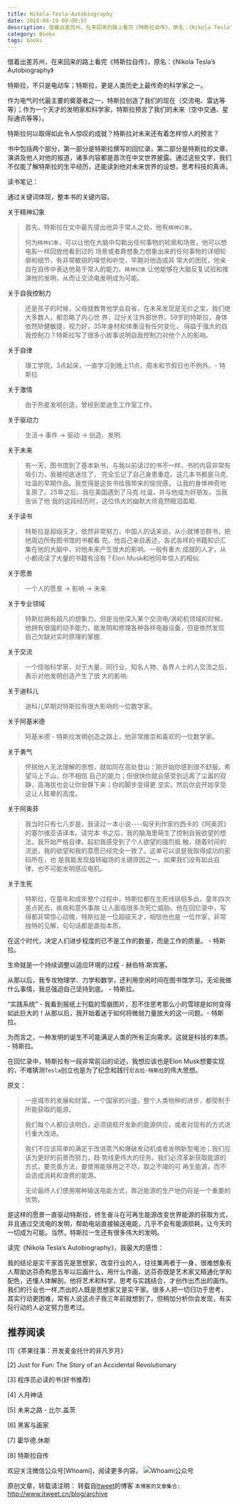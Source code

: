 ```yaml
---
title: Nikola-Tesla-Autobiography
date: 2018-04-19 09:00:57
description: 借着出差苏州，在来回来的路上看完《特斯拉自传》，原名：《Nikola Tesla’s Autobiography》
category: Books
tags: books
---
```


借着出差苏州，在来回来的路上看完《特斯拉自传》，原名：《Nikola Tesla’s Autobiography》

特斯拉，不只是电动车；特斯拉，更是人类历史上最传奇的科学家之一。

作为电气时代最主要的奠基者之一，特斯拉创造了我们的现在（交流电、雷达等等）；作为一个天才的发明家和科学家，特斯拉预言了我们的未来（空中交通、星际通讯等等）。

特斯拉何以取得如此令人惊叹的成就？特斯拉对未来还有着怎样惊人的预言？

书中包括两个部分，第一部分是特斯拉撰写的回忆录，第二部分是特斯拉的文章、演讲及他人对他的报道，诸多内容都是首次在中文世界披露。通过这些文字，我们不仅能了解特斯拉的生平经历，还能读到他对未来世界的设想，思考科技的真谛。

读书笔记：

通过关键词体现，整本书的关键内容。

关于精神幻象

> 首先，特斯拉在文中最先提出他异于常人之处，他有`精神幻象`。
> 
> 何为`精神幻象`，可以让他在大脑中勾勒出任何事物的轮廓和场景，他可以想电影一样回放他看到过的
> 场景或者靠想象力想象出来的任何事物的详细轮廓和细节，有非常敏锐的嗅觉和听觉，早期对他造成非
> 常大的困扰，他亲自在自传中表达他易于常人的能力。`精神幻象`
> 让他能够在大脑反复试验和推演他的发明，从而让交流电发明成为可能。

关于自我控制力

> 还是孩子的时候，父母就教育他学会自省，在未来发现是无价之宝。我们绝大多数人，都忽略了内心世
> 界，过分关注外部世界。59岁的特斯拉，身体依然矫健敏捷，视力好，35年身材和体重没有任何变化，
> 得益于强大的自我控制力？特斯拉写了很多小故事说明自我控制力对他个人的影响。

关于自律

> 理工学院，3点起床，一直学习到晚上11点，周末和节假日也不例外。- 特斯拉

关于激情

> 由于热爱发明创造，曾经到爱迪生工作室工作。

关于驱动力

> 生活-> 事件 -> 驱动 -> 创造、发明.

关于未来

> 有一天，图书馆到了基本新书，与我以前读过的书不一样，书的内容非常有吸引力，我被彻底迷住了，
> 完全忘记了自己身患重症。这几本书都是马克.吐温的早期作品。我觉得是这些书给我带来的愉悦感，
> 让我的身体神奇地复原了。25年之后，我在美国遇到了马克.吐温，并与他成为好朋友。当我告诉了他
> 我的这段经历时，这位伟大的幽默大师竟然眼泪盈眶.

关于读书

> 特斯拉是超级天才，依然非常努力，中国人的话来说，从小就博览群书，把他周边所有图书馆的书都看
> 完。他自己亲自表述，各式各样的书籍知识汇集在他的大脑中，对他未来产生很大的影响。一般有重大
> 成就的人才，从小都阅读了大量的书籍有没有？Elon Musk和他同年惊人的相似.

关于愿景

> 一个人的愿景 -> 影响 -> 未来.

关于专业领域

> 特斯拉拥有超凡的想象力，但是当他深入某个交流电/涡轮机领域的时候，
> 他拥有很强的动手能力，能发明和修理各种各样电器设备，但是依然发现
> 自己欠缺对实时原理的掌握.

关于交流

> 一个怪咖科学家，对于大量、同行业、知名人物、各界人士的人交流之后，表示对他发明创造产生了很
> 大的影响.

关于迪科儿

> 迪科儿早期对特斯拉有很大影响的一位数学家。

关于阿基米德

> 阿基米德 - 特斯拉发明创造之路上，他非常推崇和喜欢的一位数学家。

关于勇气

> 怀揣他人无法理解的思想，就如同在高处登山：刚开始你感到很不舒服，希望马上下山，你不相信
> 自己的能力；但很快你就会感受到远离了尘嚣的寂静，高海拔也会让你安静下来；你的脚步变得更
> 坚实，然后你会开始享受这让人眩晕的高度。

关于阿奥菲

> 我当时只有七八岁是，我读过一本小说----匈牙利作家约西卡的《阿奥菲》的塞尔维亚语译本。读完本
> 书之后，我的脑海里萌生了控制自我欲望的想法，我开始严格自律。起初我感受到了个人欲望的强烈抵
> 触，随着时间的流逝，我的欲望和我的意愿已经完全一致了。这单可以说是我取得成功的密码所在，也
> 是我能发现旋转磁场的关键原因之一。如果我们没有如此自律，也不可能发明感应电机。

关于生死

> 特斯拉，在童年和成年整个过程中，特斯拉都在生死线徘徊多此，童年四次差点死去，疾病和意外事故
> 让人面临很多次死亡威胁。他在回忆录中，写得都非常惊心动魄，特斯拉是一位超级天才，相信他也是
> 一位作家，非常独特的见解，句句话都是直指本质。

在这个时代，决定人们进步程度的已不是工作的数量，而是工作的质量。 - 特斯拉。

生命就是一个持续调整以适应环境的过程 - 赫伯特.斯宾塞。

从那以后，我专攻物理学、力学和数学，还利用空闲时间在图书馆学习。无论我做什么事情，我总强迫自己坚持到底。 - 特斯拉。

“实践系统” - 我看到报纸上刊载的雪崩图片，忍不住思考那么小的雪球是如何变得如此巨大的！从那以后，我开始着迷于如何将微弱力量放大的这一问题。- 特斯拉。

为而言之，一种发明的诞生不可能满足人类的所有正向需求。这就是科技的本质。 - 特斯拉。

在回忆录中，特斯拉有一段非常前沿的论述，我想应该也是Elon Musk想要实现的，不难猜测`Tesla`创立也是为了纪念和践行`尼古拉·特斯拉`的伟大思想。

原文：

> 一座城市的发展和财富，一个国家的兴盛，整个人类物种的进步，都受制于所能获取的能源。
> 
> 我们每个人都应该明白，必须镜框开发新的能源供应，或者对现有的方式进行重大改进。
> 
> 我们不应该简单的满足于改进蒸汽和爆破发动机或者发明新型电池；我们应该为更好的前景而努力，趋
> 势线更伟大的任务。我们必须革新获取能源的方式，要完善方法，要使用能够用之不尽，取之不竭的可
> 再生能源，而不会造成消耗和浪费的能源。
> 
> 无论最终人们使用哪种输送电能方式，靠近能源的生产地仍将是一个重要的优势。

是这样的愿景一直驱动特斯拉，终生奋斗在可再生能源改变世界能源的获取方式，并且通过交流电的发明，帮助电站直接输送电能，几乎不会有能源损耗，让今天的一切成为可能。当然，特斯拉一生还有很多伟大的发明。

读完《Nikola Tesla’s Autobiography》，我最大的感悟：

我的结论是实干家首先是思想家，改变行业的人，往往集两者于一身，很难想象有人帮助达芬奇构思五年以后画什么，用什么作画，达芬奇既是艺术家又精通化学和配色，还懂人体解剖，他将艺术和科学，思考与实践结合，才创作出杰出的画作。我们的行业也一样,杰出的人既是思想家又是实干家。很多人把一切归功于思考，其实行动更困难，常有人说这点子我三年前就想到了，但稍加分析你会发现，有实际行动的人必定努力思考过。

## 推荐阅读

[1]《苹果往事：开发麦金托什的非凡岁月》

[2] Just for Fun: The Story of an Accidental Revolutionary

[3] 程序员必读的书(好书推荐)

[4] 人月神话

[5] 未来之路 - 比尔.盖茨

[6] 黑客与画家

[7] 霍华德.休斯

[8] 特斯拉自传

欢迎关注微信公众号[Whoami]，阅读更多内容。
![Whoami公众号](https://github.com/itweet/labs/raw/master/common/img/weixin_public.gif)

原创文章，转载请注明： 转载自[Itweet](http://www.itweet.cn)的博客
`本博客的文章集合:` http://www.itweet.cn/blog/archive